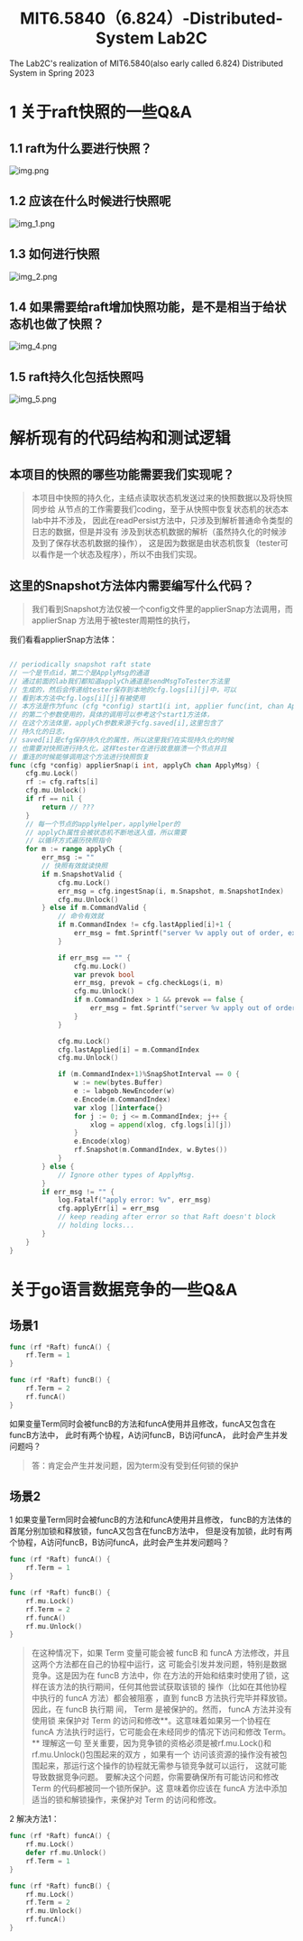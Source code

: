 
<h1 align="center">MIT6.5840（6.824）-Distributed-System Lab2C</h1>

The Lab2C's realization of MIT6.5840(also early called 6.824) Distributed System in Spring 2023

# 1 关于raft快照的一些Q&A

## 1.1 raft为什么要进行快照？
![img.png](img.png)

## 1.2 应该在什么时候进行快照呢
![img_1.png](img_1.png)

## 1.3 如何进行快照

![img_2.png](img_2.png)


## 1.4 如果需要给raft增加快照功能，是不是相当于给状态机也做了快照？
![img_4.png](img_4.png)

## 1.5 raft持久化包括快照吗

![img_5.png](img_5.png)

# 解析现有的代码结构和测试逻辑

## 本项目的快照的哪些功能需要我们实现呢？
> 本项目中快照的持久化，主结点读取状态机发送过来的快照数据以及将快照同步给
> 从节点的工作需要我们coding，至于从快照中恢复状态机的状态本lab中并不涉及，
> 因此在readPersist方法中，只涉及到解析普通命令类型的日志的数据，但是并没有
> 涉及到状态机数据的解析（虽然持久化的时候涉及到了保存状态机数据的操作），
> 这是因为数据是由状态机恢复（tester可以看作是一个状态及程序），所以不由我们实现。

## 这里的Snapshot方法体内需要编写什么代码？
> 我们看到Snapshot方法仅被一个config文件里的applierSnap方法调用，而applierSnap
> 方法用于被tester周期性的执行，
> 
我们看看applierSnap方法体：

```go

// periodically snapshot raft state
// 一个是节点id，第二个是ApplyMsg的通道
// 通过前面的lab我们都知道applyCh通道是sendMsgToTester方法里
// 生成的，然后会传递给tester保存到本地的cfg.logs[i][j]中，可以
// 看到本方法中cfg.logs[i][j]有被使用
// 本方法是作为func (cfg *config) start1(i int, applier func(int, chan ApplyMsg))
// 的第二个参数使用的，具体的调用可以参考这个start1方法体，
// 在这个方法体里，applyCh参数来源于cfg.saved[i],这里包含了
// 持久化的日志，
// saved[i]是cfg保存持久化的属性，所以这里我们在实现持久化的时候
// 也需要对快照进行持久化，这样tester在进行故意崩溃一个节点并且
// 重连的时候能够调用这个方法进行快照恢复
func (cfg *config) applierSnap(i int, applyCh chan ApplyMsg) {
	cfg.mu.Lock()
	rf := cfg.rafts[i]
	cfg.mu.Unlock()
	if rf == nil {
		return // ???
	}
    // 每一个节点的applyHelper，applyHelper的
	// applyCh属性会被状态机不断地送入值，所以需要
	// 以循环方式遍历快照指令
	for m := range applyCh {
		err_msg := ""
		// 快照有效就读快照
		if m.SnapshotValid {
			cfg.mu.Lock()
			err_msg = cfg.ingestSnap(i, m.Snapshot, m.SnapshotIndex)
			cfg.mu.Unlock()
		} else if m.CommandValid {
			// 命令有效就
			if m.CommandIndex != cfg.lastApplied[i]+1 {
				err_msg = fmt.Sprintf("server %v apply out of order, expected index %v, got %v", i, cfg.lastApplied[i]+1, m.CommandIndex)
			}

			if err_msg == "" {
				cfg.mu.Lock()
				var prevok bool
				err_msg, prevok = cfg.checkLogs(i, m)
				cfg.mu.Unlock()
				if m.CommandIndex > 1 && prevok == false {
					err_msg = fmt.Sprintf("server %v apply out of order %v", i, m.CommandIndex)
				}
			}

			cfg.mu.Lock()
			cfg.lastApplied[i] = m.CommandIndex
			cfg.mu.Unlock()

			if (m.CommandIndex+1)%SnapShotInterval == 0 {
				w := new(bytes.Buffer)
				e := labgob.NewEncoder(w)
				e.Encode(m.CommandIndex)
				var xlog []interface{}
				for j := 0; j <= m.CommandIndex; j++ {
					xlog = append(xlog, cfg.logs[i][j])
				}
				e.Encode(xlog)
				rf.Snapshot(m.CommandIndex, w.Bytes())
			}
		} else {
			// Ignore other types of ApplyMsg.
		}
		if err_msg != "" {
			log.Fatalf("apply error: %v", err_msg)
			cfg.applyErr[i] = err_msg
			// keep reading after error so that Raft doesn't block
			// holding locks...
		}
	}
}

```

# 关于go语言数据竞争的一些Q&A

## 场景1

```go
func (rf *Raft) funcA() {
    rf.Term = 1
}

func (rf *Raft) funcB() {
    rf.Term = 2
    rf.funcA()
}

```


如果变量Term同时会被funcB的方法和funcA使用并且修改，funcA又包含在funcB方法中，
此时有两个协程，A访问funcB，B访问funcA，
此时会产生并发问题吗？

> 答：肯定会产生并发问题，因为term没有受到任何锁的保护

## 场景2

1 如果变量Term同时会被funcB的方法和funcA使用并且修改，
funcB的方法体的首尾分别加锁和释放锁，funcA又包含在funcB方法中，
但是没有加锁，此时有两个协程，A访问funcB，B访问funcA，此时会产生并发问题吗？

```go
func (rf *Raft) funcA() {
    rf.Term = 1
}

func (rf *Raft) funcB() {
    rf.mu.Lock()
    rf.Term = 2
    rf.funcA()
    rf.mu.Unlock()
}
```


> 在这种情况下，如果 Term 变量可能会被 funcB 和 
> funcA 方法修改，并且这两个方法都在自己的协程中运行，这
> 可能会引发并发问题，特别是数据竞争。这是因为在 funcB 方法中，你
> 在方法的开始和结束时使用了锁，这样在该方法的执行期间，任何其他尝试获取该锁的
> 操作（比如在其他协程中执行的 funcA 方法）都会被阻塞
> ，直到 funcB 方法执行完毕并释放锁。因此，在 funcB 执行期
> 间， Term 是被保护的。然而， funcA 方法并没有使用锁
> 来保护对 Term 的访问和修改**。这意味着如果另一个协程在 funcA
> 方法执行时运行，它可能会在未经同步的情况下访问和修改 Term。** 理解这一句
> 至关重要，因为竞争锁的资格必须是被rf.mu.Lock()和rf.mu.Unlock()包围起来的双方
> ，如果有一个
> 访问该资源的操作没有被包围起来，那运行这个操作的协程就无需参与锁竞争就可以运行，
> 这就可能导致数据竞争问题。
> 要解决这个问题，你需要确保所有可能访问和修改 Term 的代码都被同一个锁所保护。这
> 意味着你应该在 funcA 方法中添加适当的锁和解锁操作，来保护对 Term 的访问和修改。

2 解决方法1：

```go
func (rf *Raft) funcA() {
    rf.mu.Lock()
	defer rf.mu.Unlock()
    rf.Term = 1
}

func (rf *Raft) funcB() {
	rf.mu.Lock()
    rf.Term = 2
    rf.mu.Unlock()
    rf.funcA()
}
```
